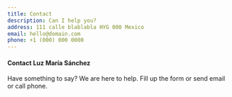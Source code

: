 ```yaml
---
title: Contact
description: Can I help you?
address: 111 calle blablabla HYG 000 Mexico
email: hello@domain.com
phone: +1 (000) 000 0000
---
```


#### Contact Luz María Sánchez

Have something to say? We are here to help. Fill up the form or send email or call phone.